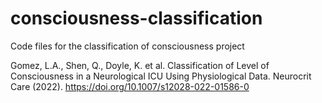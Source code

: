 # consciousness-classification
Code files for the classification of consciousness project

Gomez, L.A., Shen, Q., Doyle, K. et al. Classification of Level of Consciousness in a Neurological ICU Using Physiological Data. Neurocrit Care (2022). https://doi.org/10.1007/s12028-022-01586-0
